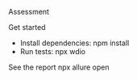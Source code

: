 Assessment

Get started
* Install dependencies: npm install
* Run tests: npx wdio

See the report
npx allure open
